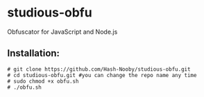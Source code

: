 # studious-obfu
Obfuscator for JavaScript and Node.js 

## Installation:

```
# git clone https://github.com/Hash-Nooby/studious-obfu.git
# cd studious-obfu.git #you can change the repo name any time
# sudo chmod +x obfu.sh
# ./obfu.sh
```
